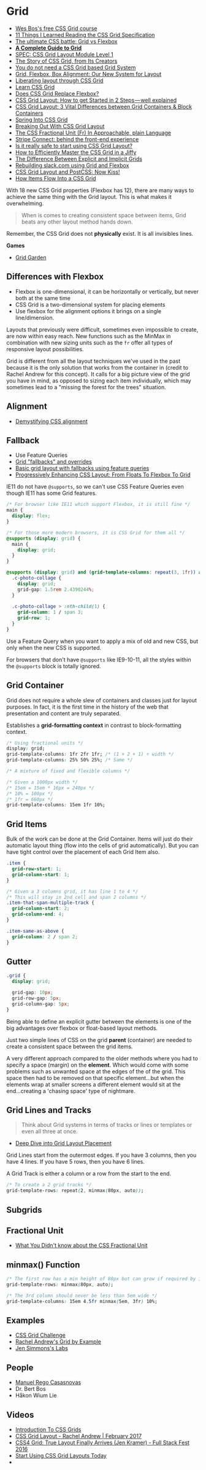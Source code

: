# Grid

* [Wes Bos's free CSS Grid course](https://cssgrid.io/)
* [11 Things I Learned Reading the CSS Grid Specification](https://medium.freecodecamp.org/11-things-i-learned-reading-the-css-grid-specification-fb3983aa5e0)
* [The ultimate CSS battle: Grid vs Flexbox](https://hackernoon.com/the-ultimate-css-battle-grid-vs-flexbox-d40da0449faf)
* [**A Complete Guide to Grid**](https://css-tricks.com/snippets/css/complete-guide-grid/)
* [SPEC: CSS Grid Layout Module Level 1](https://www.w3.org/TR/css-grid-1/)
* [The Story of CSS Grid, from Its Creators](https://alistapart.com/article/the-story-of-css-grid-from-its-creators)
* [You do not need a CSS Grid based Grid System](https://rachelandrew.co.uk/archives/2017/07/01/you-do-not-need-a-css-grid-based-grid-system/)
* [Grid, Flexbox, Box Alignment: Our New System for Layout](https://24ways.org/2015/grid-flexbox-box-alignment-our-new-system-for-layout/)
* [Liberating layout through CSS Grid](https://cssgrid.cc/)
* [Learn CSS Grid](http://learncssgrid.com/)
* [Does CSS Grid Replace Flexbox?](https://css-tricks.com/css-grid-replace-flexbox/)
* [CSS Grid Layout: How to get Started in 2 Steps — well explained](https://medium.com/flexbox-and-grids/css-grid-layout-how-to-get-started-in-2-steps-well-explained-44fab69d9274)
* [CSS Grid Layout: 3 Vital Differences between Grid Containers & Block Containers](https://medium.com/flexbox-and-grids/css-grid-layout-3-vital-differences-between-grid-containers-block-containers-6f3c39cf3bba)
* [Spring Into CSS Grid](http://jonibologna.com/spring-into-css-grid/)
* [Breaking Out With CSS Grid Layout](https://cloudfour.com/thinks/breaking-out-with-css-grid-layout/)
* [The CSS Fractional Unit (Fr) In Approachable, plain Language](https://medium.com/flexbox-and-grids/the-css-fractional-unit-fr-in-approachable-plain-language-fdc47bd387f7)
* [Stripe Connect: behind the front-end experience](https://stripe.com/blog/connect-front-end-experience)
* [Is it really safe to start using CSS Grid Layout?](https://www.rachelandrew.co.uk/archives/2017/07/04/is-it-really-safe-to-start-using-css-grid-layout/)
* [How to Efficiently Master the CSS Grid in a Jiffy](https://medium.com/flexbox-and-grids/how-to-efficiently-master-the-css-grid-in-a-jiffy-585d0c213577)
* [The Difference Between Explicit and Implicit Grids](https://css-tricks.com/difference-explicit-implicit-grids/)
* [Rebuilding slack.com using Grid and Flexbox](https://slack.engineering/rebuilding-slack-com-b124c405c193)
* [CSS Grid Layout and PostCSS: Now Kiss!](https://medium.com/@SylvainPV/css-grid-layout-and-postcss-now-kiss-5e35f61a6f00)
* [How Items Flow Into a CSS Grid](http://gedd.ski/post/grid-item-placement/)

With 18 new CSS Grid properties (Flexbox has 12), there are many ways to achieve the same thing with the Grid layout. This is what makes it overwhelming.

> When is comes to creating consistent space between items, Grid beats any other layout method hands down.

Remember, the CSS Grid does not **physically** exist. It is all invisibles lines.

**Games**

* [Grid Garden](http://cssgridgarden.com/)

## Differences with Flexbox

* Flexbox is one-dimensional, it can be horizontally or vertically, but never both at the same time
* CSS Grid is a two-dimensional system for placing elements
* Use flexbox for the alignment options it brings on a single line/dimension.

Layouts that previously were difficult, sometimes even impossible to create, are now within easy reach. New functions such as the MinMax in combination with new sizing units such as the `fr` offer all types of responsive layout possibilities.

Grid is different from all the layout techniques we've used in the past because it is the only solution that works from the container in (credit to Rachel Andrew for this concept). It calls for a big picture view of the grid you have in mind, as opposed to sizing each item individually, which may sometimes lead to a "missing the forest for the trees" situation.

## Alignment

* [Demystifying CSS alignment](https://medium.com/@patrickbrosset/demystifying-css-alignment-2d3ea7a02a36)

## Fallback

* Use Feature Queries
* [Grid "fallbacks" and overrides](https://rachelandrew.co.uk/css/cheatsheets/grid-fallbacks)
* [Basic grid layout with fallbacks using feature queries](https://www.chenhuijing.com/blog/basic-grid-with-fallbacks/)
* [Progressively Enhancing CSS Layout: From Floats To Flexbox To Grid](https://www.smashingmagazine.com/2017/07/enhancing-css-layout-floats-flexbox-grid/)

IE11 do not have `@supports`, so we can't use CSS Feature Queries even though IE11 has some Grid features.

```css
/* For browser like IE11 which support Flexbox, it is still fine */
main {
  display: flex;
}

/* For those more modern browsers, it is CSS Grid for them all */
@supports (display: grid) {
  main {
    display: grid;
  }
}

@supports (display: grid) and (grid-template-columns: repeat(3, 1fr)) and (grid-row-gap: 1%) and (grid-gap: 1%) and (grid-column-gap: 1%) {
  .c-photo-collage {
    display: grid;
    grid-gap: 1.5rem 2.4390244%;
  }
  
  .c-photo-collage > :nth-child(1) {
    grid-column: 1 / span 3;
    grid-row: 1;
  }
}
```

Use a Feature Query when you want to apply a mix of old and new CSS, but only when the new CSS is supported.

For browsers that don't have `@supports` like IE9-10-11, all the styles within the `@supports` block is totally ignored.

## Grid Container

Grid does not require a whole slew of containers and classes just for layout purposes. In fact, it is the first time in the history of the web that presentation and content are truly separated.

Establishes a **grid-formatting context** in contrast to block-formatting context.

```css
/* Using fractional units */
display: grid;
grid-template-columns: 1fr 2fr 1fr; /* (1 + 2 + 1) ÷ width */
grid-template-columns: 25% 50% 25%; /* Same */
```

```css
/* A mixture of fixed and flexible columns */

/* Given a 1000px width */
/* 15em = 15em * 16px = 240px */
/* 10% = 100px */
/* 1fr = 660px */
grid-template-columns: 15em 1fr 10%;
```

## Grid Items

Bulk of the work can be done at the Grid Container. Items will just do their automatic layout thing (flow into the cells of grid automatically). But you can have tight control over the placement of each Grid Item also.

```css
.item {
  grid-row-start: 1;
  grid-column-start: 1;
}

/* Given a 3 columns grid, it has line 1 to 4 */
/* This will stay in 2nd cell and span 2 columns */
.item-that-span-multiple-track {
  grid-column-start: 2;
  grid-column-end: 4;
}

.item-same-as-above {
  grid-column: 2 / span 2;
}
```

## Gutter

```css
.grid {
  display: grid;

  grid-gap: 10px;
  grid-row-gap: 5px;
  grid-column-gap: 5px;
}
```

Being able to define an explicit gutter between the elements is one of the big advantages over flexbox or float-based layout methods.

Just two simple lines of CSS on the grid **parent** (container) are needed to create a consistent space between the grid items.

A very different approach compared to the older methods where you had to specify a space (margin) on the **element**. Which would come with some problems such as unwanted space at the edges of the of the grid. This space then had to be removed on that specific element...but when the elements wrap at smaller screens a different element would sit at the end...creating a 'chasing space' type of nightmare.

## Grid Lines and Tracks

> Think about Grid systems in terms of tracks or lines or templates or even all three at once.

* [Deep Dive into Grid Layout Placement](https://blogs.igalia.com/mrego/2016/02/01/deep-dive-into-grid-layout-placement/)

Grid Lines start from the outermost edges. If you have 3 columns, then you have 4 lines. If you have 5 rows, then you have 6 lines.

A Grid Track is either a column or a row from the start to the end.

```css
/* To create a 2 grid tracks */
grid-template-rows: repeat(2, minmax(80px, auto));
```

## Subgrids

## Fractional Unit

* [What You Didn't know about the CSS Fractional Unit](https://medium.com/flexbox-and-grids/what-you-didnt-know-about-the-css-fractional-unit-580bd62647e8)

## minmax() Function

```css
/* The first row has a min height of 80px but can grow if required by its content */
grid-template-rows: minmax(80px, auto);
```

```css
/* The 3rd column should never be less than 5em wide */
grid-template-columns: 15em 4.5fr minmax(5em, 3fr) 10%;
```

## Examples

* [CSS Grid Challenge](https://www.smashingmagazine.com/2017/10/css-grid-challenge-2017-winners/)
* [Rachel Andrew's Grid by Example](https://gridbyexample.com)
* [Jen Simmons's Labs](http://labs.jensimmons.com/)

## People

* [Manuel Rego Casasnovas](https://blogs.igalia.com/mrego/)
* Dr. Bert Bos
* Håkon Wium Lie

## Videos

* [Introduction To CSS Grids](https://www.youtube.com/watch?v=H3LRtAm2SOo)
* [CSS Grid Layout - Rachel Andrew | February 2017](https://www.youtube.com/watch?v=N5Lt1SLqBmQ)
* [CSS4 Grid: True Layout Finally Arrives (Jen Kramer) - Full Stack Fest 2016](https://www.youtube.com/watch?v=axVw1Zduqn0)
* [Start Using CSS Grid Layouts Today](https://youtu.be/tjHOLtouElA?list=PLBzScQzZ83I_n5kvxmUaRNZvc_vsCuEQD)
* [](https://www.youtube.com/watch?v=tY-MHUsG6ls)

